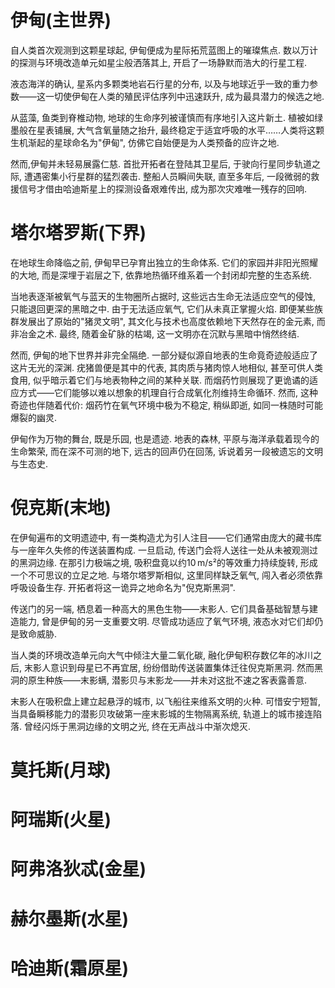 # 伊甸(主世界)

自人类首次观测到这颗星球起, 伊甸便成为星际拓荒蓝图上的璀璨焦点. 数以万计的探测与环境改造单元如星尘般洒落其上, 开启了一场静默而浩大的行星工程.

液态海洋的确认, 星系内多颗类地岩石行星的分布, 以及与地球近乎一致的重力参数——这一切使伊甸在人类的殖民评估序列中迅速跃升, 成为最具潜力的候选之地.

从蓝藻, 鱼类到脊椎动物, 地球的生命序列被谨慎而有序地引入这片新土. 植被如绿墨般在星表铺展, 大气含氧量随之抬升, 最终稳定于适宜呼吸的水平……人类将这颗生机渐起的星球命名为"伊甸", 仿佛它自始便是为人类预备的应许之地.

然而,伊甸并未轻易展露仁慈. 首批开拓者在登陆其卫星后, 于驶向行星同步轨道之际, 遭遇密集小行星群的猛烈袭击. 整船人员瞬间失联, 直至多年后, 一段微弱的救援信号才借由哈迪斯星上的探测设备艰难传出, 成为那次灾难唯一残存的回响.

# 塔尔塔罗斯(下界)

在地球生命降临之前, 伊甸早已孕育出独立的生命体系. 它们的家园并非阳光照耀的大地, 而是深埋于岩层之下, 依靠地热循环维系着一个封闭却完整的生态系统.

当地表逐渐被氧气与蓝天的生物圈所占据时, 这些远古生命无法适应空气的侵蚀, 只能退回更深的黑暗之中. 由于无法适应氧气, 它们从未真正掌握火焰. 即便某些族群发展出了原始的"猪灵文明", 其文化与技术也高度依赖地下天然存在的金元素, 而非冶金之术. 最终, 随着金矿脉的枯竭, 这一文明亦在沉默与黑暗中悄然终结.

然而, 伊甸的地下世界并非完全隔绝. 一部分疑似源自地表的生命竟奇迹般适应了这片无光的深渊. 疣猪兽便是其中的代表, 其肉质与猪肉惊人地相似, 甚至可供人类食用, 似乎暗示着它们与地表物种之间的某种关联. 而烟药竹则展现了更诡谲的适应方式——它们能够以难以想象的机理自行合成氧化剂维持生命循环. 然而, 这种奇迹也伴随着代价: 烟药竹在氧气环境中极为不稳定, 稍纵即逝, 如同一株随时可能爆裂的幽灵.

伊甸作为万物的舞台, 既是乐园, 也是遗迹. 地表的森林, 平原与海洋承载着现今的生命繁荣, 而在深不可测的地下, 远古的回声仍在回荡, 诉说着另一段被遗忘的文明与生态史.

# 倪克斯(末地)

在伊甸遍布的文明遗迹中, 有一类构造尤为引人注目——它们通常由庞大的藏书库与一座年久失修的传送装置构成. 一旦启动, 传送门会将人送往一处从未被观测过的黑洞边缘. 在那引力极端之境, 吸积盘竟以约10 m/s²的等效重力持续旋转, 形成一个不可思议的立足之地. 与塔尔塔罗斯相似, 这里同样缺乏氧气, 闯入者必须依靠呼吸设备生存. 开拓者将这一诡异之地命名为"倪克斯黑洞".

传送门的另一端, 栖息着一种高大的黑色生物——末影人. 它们具备基础智慧与建造能力, 曾是伊甸的另一支重要文明. 尽管成功适应了氧气环境, 液态水对它们却仍是致命威胁.

当人类的环境改造单元向大气中倾注大量二氧化碳, 融化伊甸积存数亿年的冰川之后, 末影人意识到母星已不再宜居, 纷纷借助传送装置集体迁往倪克斯黑洞. 然而黑洞的原生种族——末影螨, 潜影贝与末影龙——并未对这批不速之客表露善意.

末影人在吸积盘上建立起悬浮的城市, 以飞船往来维系文明的火种. 可惜安宁短暂, 当具备瞬移能力的潜影贝攻破第一座末影城的生物隔离系统, 轨道上的城市接连陷落. 曾经闪烁于黑洞边缘的文明之光, 终在无声战斗中渐次熄灭.

# 莫托斯(月球)

# 阿瑞斯(火星)

# 阿弗洛狄忒(金星)

# 赫尔墨斯(水星)

# 哈迪斯(霜原星)